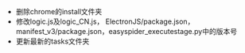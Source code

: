 - 删除chrome的install文件夹
- 修改logic.js及logic_CN.js， ElectronJS/package.json，manifest_v3/package.json，easyspider_executestage.py中的版本号
- 更新最新的tasks文件夹